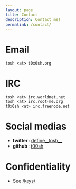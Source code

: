 ```yaml
---
layout: page
title: Contact
description: Contact me!
permalink: /contact/
---
```


# Email

```
tosh <at> t0x0sh.org
```

# IRC

```
tosh <at> irc.worldnet.net
tosh <at> irc.root-me.org
t0x0sh <at> irc.freenode.net
```

# Social medias

* **twitter** : [define\_\_tosh\_\_](https://twitter.com/define__tosh__)
* **github** : [t00sh](https://github.com/t00sh)

# Confidentiality

* See [/keys/](/keys/)
